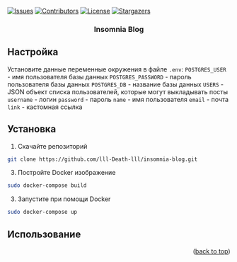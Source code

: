 <a id="readme-top"></a>


[![Issues][issues-shield]][issues-url]
[![Contributors][contributors-shield]][contributors-url]
[![License][license-shield]][license-url]
[![Stargazers][stars-shield]][stars-url]

<h3 align="center">Insomnia Blog</h3>

## Настройка
Установите данные переменные окружения в файле `.env`:
`POSTGRES_USER` - имя пользователя базы данных
`POSTGRES_PASSWORD` - пароль пользователя базы данных
`POSTGRES_DB` - название базы данных
`USERS` - JSON объект списка пользователей, которые могут выкладывать посты
  `username` - логин
  `password` - пароль
  `name` - имя пользователя
  `email` - почта
  `link` - кастомная ссылка

## Установка
1. Скачайте репозиторий
 ```sh
 git clone https://github.com/lll-Death-lll/insomnia-blog.git
 ```
3. Постройте Docker изображение
 ```sh
 sudo docker-compose build
 ```
3. Запустите при помощи Docker
 ```sh
 sudo docker-compose up
 ```


## Использование


<p align="right">(<a href="#readme-top">back to top</a>)</p>

[stars-shield]: https://img.shields.io/github/stars/lll-Death-lll/insomnia-blog?style=for-the-badge
[stars-url]: https://github.com/lll-Death-lll/insomnia-blog/stargazers
[license-shield]: https://img.shields.io/github/license/lll-Death-lll/insomnia-blog?style=for-the-badge
[license-url]: https://github.com/lll-Death-lll/insomnia-blog/blob/master/LICENSE
[contributors-shield]: https://img.shields.io/github/contributors/lll-Death-lll/insomnia-blog?style=for-the-badge
[contributors-url]: https://github.com/lll-Death-lll/insomnia-blog/graphs/contributors
[issues-shield]: https://img.shields.io/github/issues/lll-Death-lll/insomnia-blog?style=for-the-badge
[issues-url]: https://github.com/lll-Death-lll/insomnia-blog/issues
